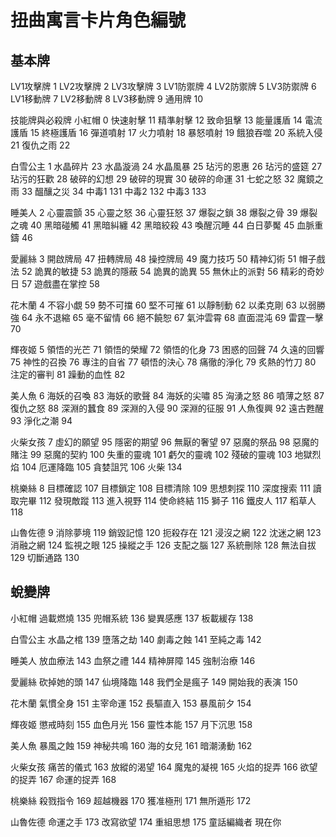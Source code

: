 
# 扭曲寓言卡片角色編號 #

## 基本牌 ##

LV1攻擊牌 1
LV2攻擊牌 2
LV3攻擊牌 3
LV1防禦牌 4
LV2防禦牌 5
LV3防禦牌 6
LV1移動牌 7
LV2移動牌 8
LV3移動牌 9
通用牌 10

技能牌與必殺牌
小紅帽 0
快速射擊 11
精準射擊 12
致命狙擊 13
能量護盾 14
電流護盾 15
終極護盾 16
彈道噴射 17
火力噴射 18
暴怒噴射 19
餓狼吞噬 20
系統入侵 21
復仇之雨 22

白雪公主 1
水晶碎片 23
水晶漩渦 24
水晶風暴 25
玷污的恩惠 26
玷污的盛筵 27
玷污的狂歡 28
破碎的幻想 29
破碎的現實 30
破碎的命運 31
七蛇之怒 32
魔鏡之雨 33
醞釀之災 34
中毒1 131
中毒2 132
中毒3 133

睡美人 2
心靈震顫 35
心靈之怒 36
心靈狂怒 37
爆裂之鎖 38
爆裂之骨 39
爆裂之魂 40
黑暗碰觸 41
黑暗糾纏 42
黑暗絞殺 43
喚醒沉睡 44
白日夢魘 45
血脈重鑄 46

愛麗絲 3
開啟牌局 47
扭轉牌局 48
操控牌局 49
魔力技巧 50
精神幻術 51
帽子戲法 52
詭異的敏捷 53
詭異的隱蔽 54
詭異的詭異 55
無休止的派對 56
精彩的奇妙日 57
遊戲盡在掌控 58

花木蘭 4
不容小覷 59
勢不可擋 60
堅不可摧 61
以靜制動 62
以柔克剛 63
以弱勝強 64
永不退縮 65
毫不留情 66
絕不饒恕 67
氣沖雲霄 68
直面混沌 69
雷霆一擊 70

輝夜姬 5
領悟的光芒 71
領悟的榮耀 72
領悟的化身 73
困惑的回聲 74
久遠的回響 75
神性的召換 76
專注的自省 77
頓悟的決心 78
痛徹的淨化 79
炙熱的竹刀 80
注定的審判 81
躁動的血性 82

美人魚 6
海妖的召喚 83
海妖的歌聲 84
海妖的尖嘯 85
洶湧之怒 86
噴薄之怒 87
復仇之怒 88
深淵的蠶食 89
深淵的入侵 90
深淵的征服 91
人魚復興 92
遠古甦醒 93
淨化之潮 94

火柴女孩 7
虛幻的願望 95
隱密的期望 96
無厭的奢望 97
惡魔的祭品 98
惡魔的賭注 99
惡魔的契約 100
失重的靈魂 101
虧欠的靈魂 102
殘破的靈魂 103
地獄烈焰 104
厄運降臨 105
貪婪詛咒 106
火柴 134

桃樂絲 8
目標確認 107
目標鎖定 108
目標清除 109
思想刺探 110
深度搜索 111
讀取完畢 112
發現敵蹤 113
進入視野 114
使命終結 115
獅子 116
鐵皮人 117
稻草人 118

山魯佐德 9
消除夢境 119
銷毀記憶 120
扼殺存在 121
浸沒之網 122
沈迷之網 123
消融之網 124
監視之眼 125
操縱之手 126
支配之腦 127
系統刪除 128
無法自拔 129
切斷通路 130

## 蛻變牌 ##

小紅帽
過載燃燒 135
兜帽系統 136
變異感應 137
板載緩存 138

白雪公主
水晶之棺 139
墮落之劫 140
劇毒之蝕 141
至純之毒 142

睡美人
放血療法 143
血祭之禮 144
精神屏障 145
強制治療 146

愛麗絲
砍掉她的頭 147
仙境降臨 148
我們全是瘋子 149
開始我的表演 150

花木蘭
氣慣全身 151
主宰命運 152
長驅直入 153
暴風前夕 154

輝夜姬
懲戒時刻 155
血色月光 156
靈性本能 157
月下沉思 158

美人魚
暴風之蝕 159
神秘共鳴 160
海的女兒 161
暗潮湧動 162

火柴女孩
痛苦的儀式 163
放縱的渴望 164
魔鬼的凝視 165
火焰的捉弄 166
欲望的捉弄 167
命運的捉弄 168

桃樂絲
殺戮指令 169
超越機器 170
獲准極刑 171
無所遁形 172

山魯佐德
命運之手 173
改寫欲望 174
重組思想 175
童話編織者 現在你